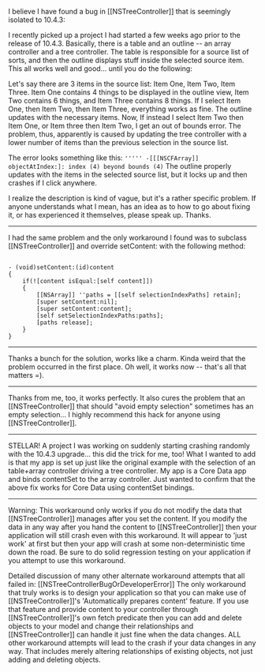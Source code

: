 I believe I have found a bug in [[NSTreeController]] that is seemingly isolated to 10.4.3:

I recently picked up a project I had started a few weeks ago prior to the release of 10.4.3.  Basically, there is a table and an outline -- an array controller and a tree controller.  The table is responsible for a source list of sorts, and then the outline displays stuff inside the selected source item.  This all works well and good... until you do the following:

Let's say there are 3 items in the source list: Item One, Item Two, Item Three.  Item One contains 4 things to be displayed in the outline view, Item Two contains 6 things, and Item Three contains 8 things.  If I select Item One, then Item Two, then Item Three, everything works as fine.  The outline updates with the necessary items.  Now, If instead I select Item Two then Item One, or Item three then Item Two, I get an out of bounds error.  The problem, thus, apparently is caused by updating the tree controller with a lower number of items than the previous selection in the source list.

The error looks something like this: <code>''''' -[[[NSCFArray]] objectAtIndex:]: index (4) beyond bounds (4)</code>  The outline properly updates with the items in the selected source list, but it locks up and then crashes if I click anywhere.

I realize the description is kind of vague, but it's a rather specific problem.  If anyone understands what I mean, has an idea as to how to go about fixing it, or has experienced it themselves, please speak up.  Thanks. 

----

I had the same problem and the only workaround I found was to subclass [[NSTreeController]] and override setContent: with the following method:

<code>
- (void)setContent:(id)content
{
	if(![content isEqual:[self content]])
	{
		[[NSArray]] ''paths = [[self selectionIndexPaths] retain];
		[super setContent:nil];
		[super setContent:content];
		[self setSelectionIndexPaths:paths];
		[paths release];
	}
}
</code>

----

Thanks a bunch for the solution, works like a charm.  Kinda weird that the problem occurred in the first place.   Oh well, it works now -- that's all that matters =).

----
Thanks from me, too, it works perfectly. It also cures the problem that an [[NSTreeController]] that should "avoid empty selection" sometimes has an empty selection... I highly recommend this hack for anyone using [[NSTreeController]].

----
STELLAR! A project I was working on suddenly starting crashing randomly with the 10.4.3 upgrade... this did the trick for me, too!
What I wanted to add is that my app is set up just like the original example with the selection of an table+array controller driving a tree controller. My app is a Core Data app and binds contentSet to the array controller. Just wanted to confirm that the above fix works for Core Data using contentSet bindings.

----

Warning: This workaround only works if you do not modify the data that [[NSTreeController]] manages after you set the content.  If you modify the data in any way after you hand the content to [[NSTreeController]] then your application will still crash even with this workaround.  It will appear to 'just work' at first but then your app will crash at some non-deterministic time down the road.  Be sure to do solid regression testing on your application if you attempt to use this workaround.

Detailed discussion of many other alternate workaround attempts that all failed in: [[NSTreeControllerBugOrDeveloperError]]  The only workaround that truly works is to design your application so that you can make use of [[NSTreeController]]'s 'Automatically prepares content' feature.  If you use that feature and provide content to your controller through [[NSTreeController]]'s own fetch predicate then you can add and delete objects to your model and change their relationships and [[NSTreeController]] can handle it just fine when the data changes.  ALL other workaround attempts will lead to the crash if your data changes in any way.  That includes merely altering relationships of existing objects, not just adding and deleting objects.